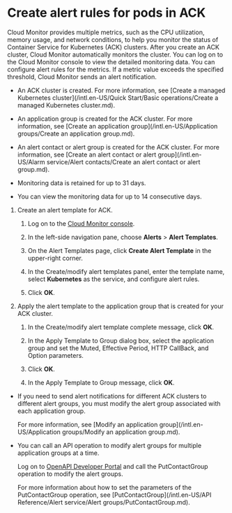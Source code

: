 # Create alert rules for pods in ACK

Cloud Monitor provides multiple metrics, such as the CPU utilization, memory usage, and network conditions, to help you monitor the status of Container Service for Kubernetes \(ACK\) clusters. After you create an ACK cluster, Cloud Monitor automatically monitors the cluster. You can log on to the Cloud Monitor console to view the detailed monitoring data. You can configure alert rules for the metrics. If a metric value exceeds the specified threshold, Cloud Monitor sends an alert notification.

-   An ACK cluster is created. For more information, see [Create a managed Kubernetes cluster](/intl.en-US/Quick Start/Basic operations/Create a managed Kubernetes cluster.md).
-   An application group is created for the ACK cluster. For more information, see [Create an application group](/intl.en-US/Application groups/Create an application group.md).
-   An alert contact or alert group is created for the ACK cluster. For more information, see [Create an alert contact or alert group](/intl.en-US/Alarm service/Alert contacts/Create an alert contact or alert group.md).

-   Monitoring data is retained for up to 31 days.
-   You can view the monitoring data for up to 14 consecutive days.

1.  Create an alert template for ACK.

    1.  Log on to the [Cloud Monitor console](https://cms-intl.console.aliyun.com).

    2.  In the left-side navigation pane, choose **Alerts** \> **Alert Templates**.

    3.  On the Alert Templates page, click **Create Alert Template** in the upper-right corner.

    4.  In the Create/modify alert templates panel, enter the template name, select **Kubernetes** as the service, and configure alert rules.

    5.  Click **OK**.

2.  Apply the alert template to the application group that is created for your ACK cluster.

    1.  In the Create/modify alert template complete message, click **OK**.

    2.  In the Apply Template to Group dialog box, select the application group and set the Muted, Effective Period, HTTP CallBack, and Option parameters.

    3.  Click **OK**.

    4.  In the Apply Template to Group message, click **OK**.


-   If you need to send alert notifications for different ACK clusters to different alert groups, you must modify the alert group associated with each application group.

    For more information, see [Modify an application group](/intl.en-US/Application groups/Modify an application group.md).

-   You can call an API operation to modify alert groups for multiple application groups at a time.

    Log on to [OpenAPI Developer Portal](https://next.api.aliyun.com/api/Cms/2019-01-01) and call the PutContactGroup operation to modify the alert groups.

    For more information about how to set the parameters of the PutContactGroup operation, see [PutContactGroup](/intl.en-US/API Reference/Alert service/Alert groups/PutContactGroup.md).



